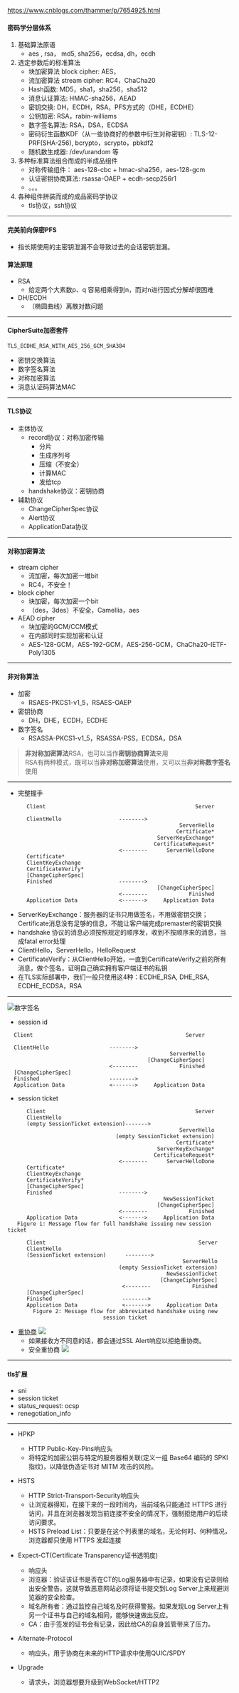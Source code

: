 https://www.cnblogs.com/thammer/p/7654925.html

#### 密码学分层体系

1. 基础算法原语
   * aes , rsa， md5, sha256，ecdsa, dh，ecdh
2. 选定参数后的标准算法
   * 块加密算法 block cipher: AES，
   * 流加密算法 stream cipher: RC4，ChaCha20
   * Hash函数: MD5，sha1，sha256，sha512
   * 消息认证算法: HMAC-sha256，AEAD
   * 密钥交换: DH，ECDH，RSA，PFS方式的（DHE，ECDHE）
   * 公钥加密: RSA，rabin-williams
   * 数字签名算法: RSA，DSA，ECDSA
   * 密码衍生函数KDF（从一些协商好的参数中衍生对称密钥）: TLS-12-PRF(SHA-256), bcrypto，scrypto，pbkdf2
   * 随机数生成器: /dev/urandom 等
3. 多种标准算法组合而成的半成品组件
   * 对称传输组件： aes-128-cbc + hmac-sha256，aes-128-gcm
   * 认证密钥协商算法: rsassa-OAEP + ecdh-secp256r1
   * 。。。
4. 各种组件拼装而成的成品密码学协议
   * tls协议，ssh协议 

***
#### 完美前向保密PFS
* 指长期使用的主密钥泄漏不会导致过去的会话密钥泄漏。

#### 算法原理
* RSA
  * 给定两个大素数p、q 容易相乘得到n，而对n进行因式分解却很困难
* DH/ECDH
  * （椭圆曲线）离散对数问题
***
#### CipherSuite加密套件

`TLS_ECDHE_RSA_WITH_AES_256_GCM_SHA384`
* 密钥交换算法
* 数字签名算法
* 对称加密算法
* 消息认证码算法MAC

***
#### TLS协议

* 主体协议
  * record协议：对称加密传输
    * 分片
    * 生成序列号
    * 压缩（不安全）
    * 计算MAC
    * 发给tcp
  * handshake协议：密钥协商
* 辅助协议
  * ChangeCipherSpec协议
  * Alert协议
  * ApplicationData协议
***

#### 对称加密算法

* stream cipher
  * 流加密，每次加密一堆bit
  * RC4，不安全！
* block cipher
  * 块加密，每次加密一个bit
  * （des，3des）不安全，Camellia，aes
* AEAD cipher
  * 块加密的GCM/CCM模式
  * 在内部同时实现加密和认证
  * AES-128-GCM，AES-192-GCM，AES-256-GCM，ChaCha20-IETF-Poly1305

***
#### 非对称算法

* 加密
  * RSAES-PKCS1-v1_5，RSAES-OAEP
* 密钥协商
  * DH，DHE，ECDH，ECDHE
* 数字签名
  * RSASSA-PKCS1-v1_5，RSASSA-PSS，ECDSA，DSA

> **非对称加密算法**RSA，也可以当作**密钥协商算法**来用  
> RSA有两种模式，既可以当**非对称加密算法**使用，又可以当**非对称数字签名**使用

***
* 完整握手
```
      Client                                               Server

      ClientHello                  -------->
                                                      ServerHello
                                                     Certificate*
                                               ServerKeyExchange*
                                              CertificateRequest*
                                   <--------      ServerHelloDone
      Certificate*
      ClientKeyExchange
      CertificateVerify*
      [ChangeCipherSpec]
      Finished                     -------->
                                               [ChangeCipherSpec]
                                   <--------             Finished
      Application Data             <------->     Application Data
```
* ServerKeyExchange：服务器的证书只用做签名，不用做密钥交换；Certificate消息没有足够的信息，不能让客户端完成premaster的密钥交换
* handshake 协议的消息必须按照规定的顺序发，收到不按顺序来的消息，当成fatal error处理
*  ClientHello，ServerHello，HelloRequest
*  CertificateVerify：从ClientHello开始，一直到CertificateVerify之前的所有消息，做个签名，证明自己确实拥有客户端证书的私钥
*  在TLS实际部署中，我们一般只使用这4种：ECDHE_RSA, DHE_RSA, ECDHE_ECDSA，RSA
***
![数字签名](https://bbsmax.ikafan.com/static/L3Byb3h5L2h0dHBzL2ltYWdlczIwMTUuY25ibG9ncy5jb20vYmxvZy83MzMwMTMvMjAxNjExLzczMzAxMy0yMDE2MTEyMjE1MjYwOTAwMy0xNzEwNTg3NzMxLnBuZw==.jpg)
* session id
```
  Client                                                Server

  ClientHello                   -------->
                                                   ServerHello
                                            [ChangeCipherSpec]
                                <--------             Finished
  [ChangeCipherSpec]
  Finished                      -------->
  Application Data              <------->     Application Data
```

* session ticket
```
      Client                                               Server
      ClientHello
      (empty SessionTicket extension)------->
                                                      ServerHello
                                  (empty SessionTicket extension)
                                                     Certificate*
                                               ServerKeyExchange*
                                              CertificateRequest*
                                   <--------      ServerHelloDone
      Certificate*
      ClientKeyExchange
      CertificateVerify*
      [ChangeCipherSpec]
      Finished                     -------->
                                                 NewSessionTicket
                                               [ChangeCipherSpec]
                                   <--------             Finished
      Application Data             <------->     Application Data
   Figure 1: Message flow for full handshake issuing new session ticket
```

```
      Client                                                Server
      ClientHello
      (SessionTicket extension)      -------->
                                                       ServerHello
                                   (empty SessionTicket extension)
                                                  NewSessionTicket
                                                [ChangeCipherSpec]
                                    <--------             Finished
      [ChangeCipherSpec]
      Finished                      -------->
      Application Data              <------->     Application Data
        Figure 2: Message flow for abbreviated handshake using new
                              session ticket
```

* [重协商](https://blog.csdn.net/O4dC8OjO7ZL6/article/details/78537550)
![](https://ss.csdn.net/p?http://mmbiz.qpic.cn/mmbiz_png/8rlpLIcBeicGPnyyLLuyZWLOJqYw1fappyrEMicaxNU7qRdGEic5cjAicrozEYe1mCRpHo4vWu52LyUmhn8ySNXbwg/640?wx_fmt=png&wxfrom=5&wx_lazy=1)
  * 如果接收方不同意的话，都会通过SSL Alert响应以拒绝重协商。
  * 安全重协商
![](https://ss.csdn.net/p?https://mmbiz.qpic.cn/mmbiz_png/8rlpLIcBeicGPnyyLLuyZWLOJqYw1fappsoXoyZb2H1sK7Nic224iaQYw2zMs6DG11ImLkJD8JaTelKictk3icSaWew/0?wx_fmt=png)

***
#### tls扩展

* sni
* session ticket
* status_request: ocsp
* renegotiation_info
***
* HPKP
  * HTTP Public-Key-Pins响应头
  * 将特定的加密公钥与特定的服务器相关联(定义一组 Base64 编码的 SPKI 指纹)，以降低伪造证书对 MITM 攻击的风险。

* HSTS
  *  HTTP Strict-Transport-Security响应头
  *  让浏览器得知，在接下来的一段时间内，当前域名只能通过 HTTPS 进行访问，并且在浏览器发现当前连接不安全的情况下，强制拒绝用户的后续访问要求。
  *  HSTS Preload List：只要是在这个列表里的域名，无论何时、何种情况，浏览器都只使用 HTTPS 发起连接

* Expect-CT(Certificate Transparency证书透明度) 
  * 响应头
  * 浏览器：验证该证书是否在CT的Log服务器中有记录，如果没有记录则给出安全警告。这就导致恶意网站必须将证书提交到Log Server上来规避浏览器的安全检查。
  * 域名所有者：通过监控自己域名及时获得警报。如果发现Log Server上有另一个证书与自己的域名相同，能够快速做出反应。
  * CA：由于签发的证书会有记录，因此给CA的自身监管带来了压力。

* Alternate-Protocol
  * 响应头，用于协商在未来的HTTP请求中使用QUIC/SPDY

* Upgrade
  * 请求头，浏览器想要升级到WebSocket/HTTP2